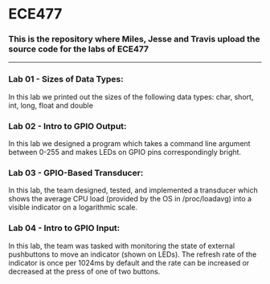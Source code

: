 # ECE477
### This is the repository where Miles, Jesse and Travis upload the source code for the labs of ECE477
-----------------------------------------------------
### Lab 01 - Sizes of Data Types:
In this lab we printed out the sizes of the following
data types: char, short, int, long, float and double

### Lab 02 - Intro to GPIO Output:
In this lab we designed a program which takes a
command line argument between 0-255 and makes LEDs on
GPIO pins correspondingly bright.

### Lab 03 - GPIO-Based Transducer:
In this lab, the team designed, tested, and 
implemented a transducer which shows the average CPU
load (provided by the OS in /proc/loadavg) into a 
visible indicator on a logarithmic scale.

### Lab 04 - Intro to GPIO Input:
In this lab, the team was tasked with monitoring the
state of external pushbuttons to move an indicator 
(shown on LEDs). The refresh rate of the indicator
is once per 1024ms by default and the rate can be 
increased or decreased at the press of one of two 
buttons.
